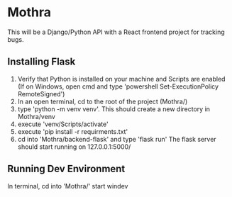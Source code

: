 # Mothra

This will be a Django/Python API with a React frontend project for tracking bugs.

## Installing Flask

1. Verify that Python is installed on your machine and Scripts are enabled (If on Windows, open cmd and type 'powershell Set-ExecutionPolicy RemoteSigned')
2. In an open terminal, cd to the root of the project (Mothra/)
3. type 'python -m venv venv'. This should create a new directory in Mothra/venv
4. execute 'venv/Scripts/activate'
5. execute 'pip install -r requirments.txt'
6. cd into 'Mothra/backend-flask' and type 'flask run'
   The flask server should start running on 127.0.0.1:5000/

## Running Dev Environment

In terminal, cd into 'Mothra/'
start windev
